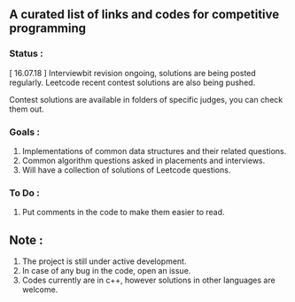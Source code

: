 ## A curated list of links and codes for competitive programming

### Status :

[ 16.07.18 ] Interviewbit revision ongoing, solutions are being posted regularly. Leetcode recent contest solutions are also being pushed.

Contest solutions are available in folders of specific judges, you can check them out.

### Goals :
1. Implementations of common data structures and their related questions.
2. Common algorithm questions asked in placements and interviews.
2. Will have a collection of solutions of Leetcode questions.

### To Do :
1. Put comments in the code to make them easier to read.

## Note :
1. The project is still under active development.
2. In case of any bug in the code, open an issue.
3. Codes currently are in c++, however solutions in other languages are welcome.
